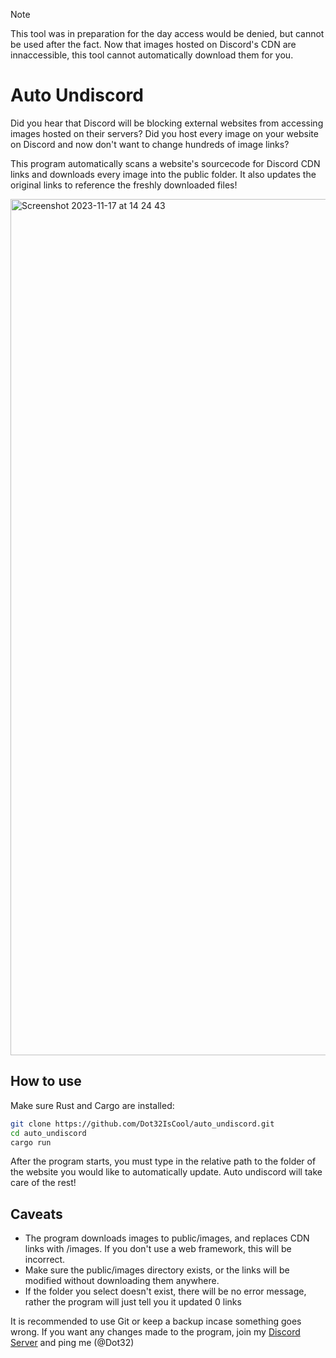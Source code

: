 > [!NOTE]
> This tool was in preparation for the day access would be denied, but cannot be used after the fact. Now that images hosted on Discord's CDN are innaccessible, this tool cannot automatically download them for you.
# Auto Undiscord
Did you hear that Discord will be blocking external websites from accessing images hosted on their servers?
Did you host every image on your website on Discord and now don't want to change hundreds of image links?

This program automatically scans a website's sourcecode for Discord CDN links and downloads every image into the public folder. It also updates the original links to reference the freshly downloaded files!

<img width="1370" alt="Screenshot 2023-11-17 at 14 24 43" src="https://github.com/Dot32IsCool/auto_undiscord/assets/61964090/02aecaff-ae40-46e5-b884-2cda19918aaa">

## How to use
Make sure Rust and Cargo are installed:
```bash
git clone https://github.com/Dot32IsCool/auto_undiscord.git
cd auto_undiscord
cargo run
```
After the program starts, you must type in the relative path to the folder of the website you would like to automatically update. Auto undiscord will take care of the rest!

## Caveats 
- The program downloads images to public/images, and replaces CDN links with /images. If you don't use a web framework, this will be incorrect.
- Make sure the public/images directory exists, or the links will be modified without downloading them anywhere.
- If the folder you select doesn't exist, there will be no error message, rather the program will just tell you it updated 0 links

It is recommended to use Git or keep a backup incase something goes wrong. If you want any changes made to the program, join my [Discord Server](https://discord.gg/Pswb8khdgQ) and ping me (@Dot32)
